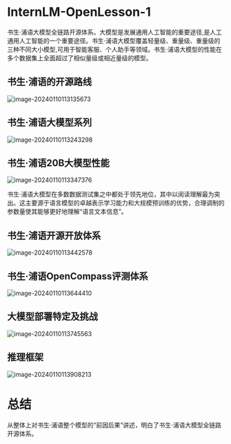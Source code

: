 # InternLM-OpenLesson-1

书生·浦语大模型全链路开源体系。大模型是发展通用人工智能的重要途径,是人工通用人工智能的一个重要途径。书生·浦语大模型覆盖轻量级、重量级、重量级的三种不同大小模型,可用于智能客服、个人助手等领域。书生·浦语大模型的性能在多个数据集上全面超过了相似量级或相近量级的模型。

## 书生·浦语的开源路线

![image-20240110113135673](\note_picture\image-20240110113135673.png)

## 书生·浦语大模型系列

![image-20240110113243298](\note_picture\image-20240110113243298.png)

## 书生·浦语20B大模型性能

![image-20240110113347376](\note_picture\image-20240110113347376.png)

书生·浦语大模型在多数数据测试集之中都处于领先地位，其中以阅读理解最为突出。这主要源于语言模型的卓越表示学习能力和大规模预训练的优势，合理调制的参数量使其能够更好地理解“语言文本信息”。

## 书生·浦语开源开放体系

![image-20240110113442578](\note_picture\image-20240110113442578.png)

## 书生·浦语OpenCompass评测体系

![image-20240110113644410](\note_picture\image-20240110113644410.png)

## 大模型部署特定及挑战

![image-20240110113745563](\note_picture\image-20240110113745563.png)

## 推理框架

![image-20240110113908213](\note_picture\image-20240110113908213.png)

# 总结

从整体上对书生·浦语整个模型的“前因后果”讲述，明白了书生·浦语大模型全链路开源体系。















